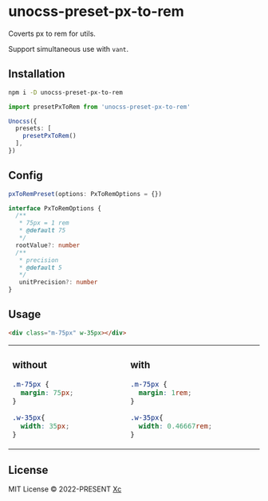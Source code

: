 # unocss-preset-px-to-rem

Coverts px to rem for utils.

Support simultaneous use with `vant`.

## Installation

```bash
npm i -D unocss-preset-px-to-rem
```

```ts
import presetPxToRem from 'unocss-preset-px-to-rem'

Unocss({
  presets: [
    presetPxToRem()
  ],
})
```

## Config
```ts
pxToRemPreset(options: PxToRemOptions = {})

interface PxToRemOptions {
  /**
   * 75px = 1 rem
   * @default 75
   */
  rootValue?: number
  /**
   * precision
   * @default 5
   */
   unitPrecision?: number
}

```

## Usage

```html
<div class="m-75px" w-35px></div>
```

<table><tr><td width="500px" valign="top">

### without

```css
.m-75px {
  margin: 75px;
}

.w-35px{
  width: 35px;
}
```

</td><td width="500px" valign="top">

### with

```css
.m-75px {
  margin: 1rem;
}

.w-35px{
  width: 0.46667rem;
}
```

</td></tr></table>

## License

MIT License &copy; 2022-PRESENT [Xc](https://github.com/chenxch)
